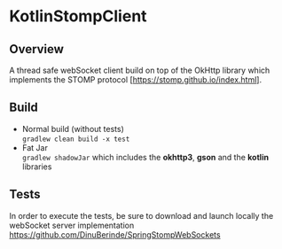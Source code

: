 # KotlinStompClient

## Overview
A thread safe webSocket client build on top of the OkHttp library
 which implements the STOMP protocol [https://stomp.github.io/index.html].

## Build
- Normal build (without tests)      
  `gradlew clean build -x test`
- Fat Jar     
  `gradlew shadowJar` which includes the **okhttp3**, **gson** and the **kotlin** libraries

## Tests
In order to execute the tests, be sure to download and launch 
locally the webSocket server implementation https://github.com/DinuBerinde/SpringStompWebSockets  